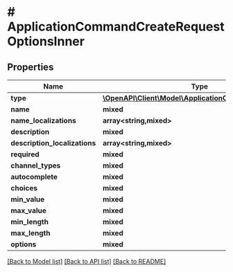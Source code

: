 # # ApplicationCommandCreateRequestOptionsInner

## Properties

Name | Type | Description | Notes
------------ | ------------- | ------------- | -------------
**type** | [**\OpenAPI\Client\Model\ApplicationCommandOptionType**](ApplicationCommandOptionType.md) |  |
**name** | **mixed** |  |
**name_localizations** | **array<string,mixed>** |  | [optional]
**description** | **mixed** |  |
**description_localizations** | **array<string,mixed>** |  | [optional]
**required** | **mixed** |  | [optional]
**channel_types** | **mixed** |  | [optional]
**autocomplete** | **mixed** |  | [optional]
**choices** | **mixed** |  | [optional]
**min_value** | **mixed** |  | [optional]
**max_value** | **mixed** |  | [optional]
**min_length** | **mixed** |  | [optional]
**max_length** | **mixed** |  | [optional]
**options** | **mixed** |  | [optional]

[[Back to Model list]](../../README.md#models) [[Back to API list]](../../README.md#endpoints) [[Back to README]](../../README.md)
